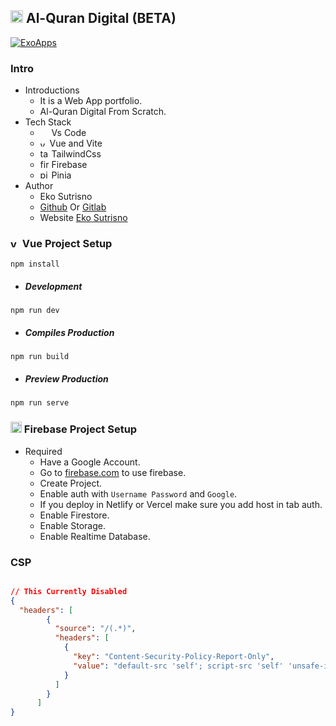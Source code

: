 ## <img alt="vue" src="https://avatars.githubusercontent.com/u/51039205?s=460&u=cb1d242b6a9b13a3b6383e46b5410fafe471b63d&v=4" width="20" height="20" /> Al-Quran Digital (BETA)

[![ExoApps](https://img.shields.io/github/license/Naereen/StrapDown.js.svg)](https://exoappsv2.netlify.app/)

### Intro

- Introductions
  - It is a Web App portfolio.
  - Al-Quran Digital From Scratch.
- Tech Stack
  - <img src="https://img.icons8.com/fluent/48/000000/visual-studio-code-2019.png" width="14" height="14"/> Vs Code
  - <img alt="vue" src="https://seeklogo.com/images/V/vuejs-logo-17D586B587-seeklogo.com.png" width="11" height="11" /> Vue and Vite
  - <img alt="tailwindcss" src="https://api.iconify.design/devicon:tailwindcss.svg" width="14" height="14" /> TailwindCss
  - <img alt="firebase" src="https://www.gstatic.com/mobilesdk/160503_mobilesdk/logo/2x/firebase_28dp.png" width="14" height="14" /> Firebase
  - <img alt="pinia" src="https://d33wubrfki0l68.cloudfront.net/ddd72aa8248a5c2f77429b9496e6e3e4da2a4e26/8afc0/logo.svg" width="14" height="14" /> Pinia
- Author
  - Eko Sutrisno
  - [Github](https://github.com/ekosutrisno) Or [Gitlab](https://gitlab.com/ekosutrisno1)
  - Website [Eko Sutrisno](https://ekosutrisno.netlify.app)

### <img alt="vue" src="https://seeklogo.com/images/V/vuejs-logo-17D586B587-seeklogo.com.png" width="15" height="15" /> Vue Project Setup

```shell
npm install
```

- ##### Development

```shell
npm run dev
```

- ##### Compiles Production

```shell
npm run build
```

- ##### Preview Production

```shell
npm run serve
```

### <img alt="firebase" src="https://www.gstatic.com/mobilesdk/160503_mobilesdk/logo/2x/firebase_28dp.png" width="18" height="18" /> Firebase Project Setup

- Required
  - Have a Google Account.
  - Go to [firebase.com](firebase.com) to use firebase.
  - Create Project.
  - Enable auth with `Username Password` and `Google`.
  - If you deploy in Netlify or Vercel make sure you add host in tab auth.
  - Enable Firestore.
  - Enable Storage.
  - Enable Realtime Database.

### CSP

```json

// This Currently Disabled
{
  "headers": [
        {
          "source": "/(.*)",
          "headers": [
            {
              "key": "Content-Security-Policy-Report-Only",
              "value": "default-src 'self'; script-src 'self' 'unsafe-inline' https://firebase.googleapis.com https://identitytoolkit.googleapis.com https://firestore.googleapis.com https://www.google-analytics.com https://www.googletagmanager.com; connect-src https://firebase.googleapis.com https://identitytoolkit.googleapis.com https://firestore.googleapis.com https://www.google-analytics.com https://www.googletagmanager.com; style-src 'self' 'unsafe-inline' https://fonts.googleapis.com; font-src 'self' https://fonts.gstatic.com; img-src 'self' https://res.cloudinary.com; frame-src 'self' *.google.com; report-uri /csp_report_parser;"
            }
          ]
        }
      ]
}
```
